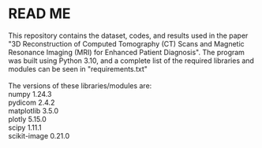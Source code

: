 # READ ME
This repository contains the dataset, codes, and results used in the paper "3D Reconstruction of Computed Tomography (CT) Scans and Magnetic Resonance Imaging (MRI) for Enhanced Patient Diagnosis". The program was built using Python 3.10, and a complete list of the required libraries and modules can be seen in "requirements.txt"
<br><br>The versions of these libraries/modules are:
<br> numpy         1.24.3
<br> pydicom       2.4.2
<br> matplotlib    3.5.0
<br> plotly        5.15.0
<br> scipy         1.11.1
<br> scikit-image  0.21.0
